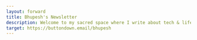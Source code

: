 ```yaml
---
layout: forward
title: Bhupesh's Newsletter
description: Welcome to my sacred space where I write about tech & life, sharing new & cool things I learn in tech with a sprinkle of small tips-tricks, blogs & side-projects.
target: https://buttondown.email/bhupesh 
---
```

